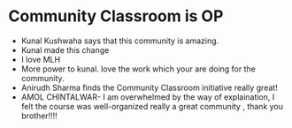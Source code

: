 # Community Classroom is OP

- Kunal Kushwaha says that this community is amazing.
- Kunal made this change
- I love MLH
- More power to kunal. love the work which your are doing for the community.
- Anirudh Sharma finds the Community Classroom initiative really great!
- AMOL CHINTALWAR- I am overwhelmed by the  way of explaination, I felt the course was well-organized really a great community , thank you brother!!!!
